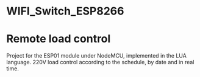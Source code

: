 # WIFI_Switch_ESP8266
# Remote load control
Project for the ESP01 module under NodeMCU, implemented in the LUA language. 
220V load control according to the schedule, by date and in real time.

